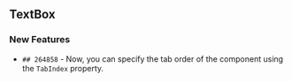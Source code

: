 ##  TextBox

###    New Features

- `## 264858` - Now, you can specify the tab order of the component using the `TabIndex` property.

